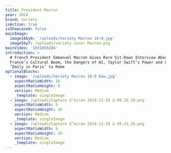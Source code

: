 ```yaml
---
title: President Macron
year: 2024
brand: Variety
isActive: true
isShowcased: false
mainImage:
  image16by9: '/uploads/Variety Macron 16:9.jpg'
  image5by7: /uploads/variety cover Macron.png
mainVideo: '1031855284'
introduction: >
  # French President Emmanuel Macron Gives Rare Sit-Down Interview About
  France’s Cultural Boom, the Dangers of AI, Taylor Swift’s Power and Losing
  ‘Emily in Paris’ to Rome
optionalBlocks:
  - image: '/uploads/Variety Macron 16:9 b&w.jpg'
    aspectRatioWidth: 16
    aspectRatioHeight: 9
    version: Medium
    _template: singleImage
  - image: /uploads/Capture d’écran 2024-12-29 à 09.35.38.png
    aspectRatioWidth: 9
    aspectRatioHeight: 16
    version: Medium
    _template: singleImage
  - image: /uploads/Capture d’écran 2024-12-29 à 09.33.26.png
    aspectRatioWidth: 9
    aspectRatioHeight: 16
    version: Medium
    _template: singleImage
---
```


